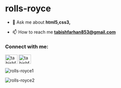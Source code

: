 # rolls-royce


- 💬 Ask me about **html5,css3,**

- 📫 How to reach me **tabishfarhan853@gmail.com**

<h3 align="left">Connect with me:</h3>
<p align="left">
<a href="https://www.linkedin.com/in/md-tabish-farhan/" target="blank"><img align="center" src="https://raw.githubusercontent.com/rahuldkjain/github-profile-readme-generator/master/src/images/icons/Social/linked-in-alt.svg" alt="tabishfarhan7" height="30" width="40" /></a>
<a href="https://www.instagram.com/tabishfarhan_7/" target="blank"><img align="center" src="https://raw.githubusercontent.com/rahuldkjain/github-profile-readme-generator/master/src/images/icons/Social/instagram.svg" alt="tabishfarhan7r" height="30" width="40" /></a>
</p>


![rolls-royce1](https://github.com/tabishfarhan7/Rolls-Royce-/blob/main/Screenshot%202024-11-02%20222627.png)

![rolls-royce2](https://github.com/tabishfarhan7/Rolls-Royce-/blob/main/Screenshot%202024-11-02%20222648.png)



